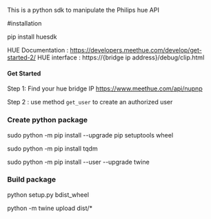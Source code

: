 This is a python sdk to manipulate the Philips hue API

#installation

pip install huesdk


HUE Documentation : https://developers.meethue.com/develop/get-started-2/
HUE interface : https://{bridge ip address}/debug/clip.html

#### Get Started
Step 1: Find your hue bridge IP 
https://www.meethue.com/api/nupnp

Step 2 : use method `get_user` to create an authorized user

### Create python package

sudo python -m pip install --upgrade pip setuptools wheel

sudo python -m pip install tqdm

sudo python -m pip install --user --upgrade twine

### Build package
python setup.py bdist_wheel

python -m twine upload dist/*
